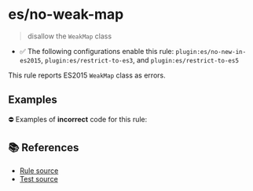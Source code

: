 # es/no-weak-map
> disallow the `WeakMap` class

- ✅ The following configurations enable this rule: `plugin:es/no-new-in-es2015`, `plugin:es/restrict-to-es3`, and `plugin:es/restrict-to-es5`

This rule reports ES2015 `WeakMap` class as errors.

## Examples

⛔ Examples of **incorrect** code for this rule:

<eslint-playground type="bad" code="/*eslint es/no-weak-map: error */
let map = new WeakMap()
" />

## 📚 References

- [Rule source](https://github.com/mysticatea/eslint-plugin-es/blob/v4.0.0/lib/rules/no-weak-map.js)
- [Test source](https://github.com/mysticatea/eslint-plugin-es/blob/v4.0.0/tests/lib/rules/no-weak-map.js)
